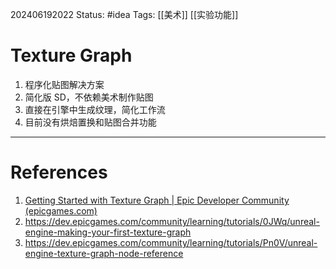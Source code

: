 202406192022
Status: #idea
Tags: [[美术]] [[实验功能]]
# Texture Graph

1. 程序化贴图解决方案
2. 简化版 SD，不依赖美术制作贴图
3. 直接在引擎中生成纹理，简化工作流
4. 目前没有烘焙置换和贴图合并功能

---
# References

1. [Getting Started with Texture Graph | Epic Developer Community (epicgames.com)](https://dev.epicgames.com/community/learning/tutorials/z0VJ/unreal-engine-getting-started-with-texture-graph)
2. https://dev.epicgames.com/community/learning/tutorials/0JWq/unreal-engine-making-your-first-texture-graph
3. https://dev.epicgames.com/community/learning/tutorials/Pn0V/unreal-engine-texture-graph-node-reference